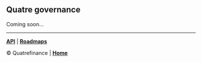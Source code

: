## Quatre governance

Coming soon...

-----------------------

**[API](https://github.com/Quatre-Finance/Q-paper/blob/main/quatre_gov/API.md)** | **[Roadmaps](https://github.com/Quatre-Finance/Q-paper/tree/main/roadmaps)**

:copyright: Quatrefinance | **[Home](https://github.com/Quatre-Finance/Q-paper#concept-overview)**